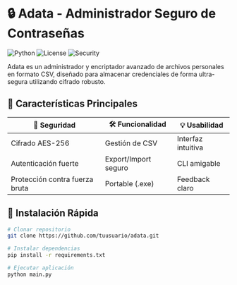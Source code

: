 # 🔒 Adata - Administrador Seguro de Contraseñas

![Python](https://img.shields.io/badge/Python-3.8+-blue?logo=python)
![License](https://img.shields.io/badge/License-MIT-green)
![Security](https://img.shields.io/badge/Security-AES-important)

Adata es un administrador y encriptador avanzado de archivos personales en formato CSV, diseñado para almacenar credenciales de forma ultra-segura utilizando cifrado robusto.

## 🌟 Características Principales

| 🔐 Seguridad | 🛠 Funcionalidad | 💡 Usabilidad |
|-------------|----------------|-------------|
| Cifrado AES-256 | Gestión de CSV | Interfaz intuitiva |
| Autenticación fuerte | Export/Import seguro | CLI amigable |
| Protección contra fuerza bruta | Portable (.exe) | Feedback claro |

## 🚀 Instalación Rápida

```bash
# Clonar repositorio
git clone https://github.com/tuusuario/adata.git

# Instalar dependencias
pip install -r requirements.txt

# Ejecutar aplicación
python main.py
